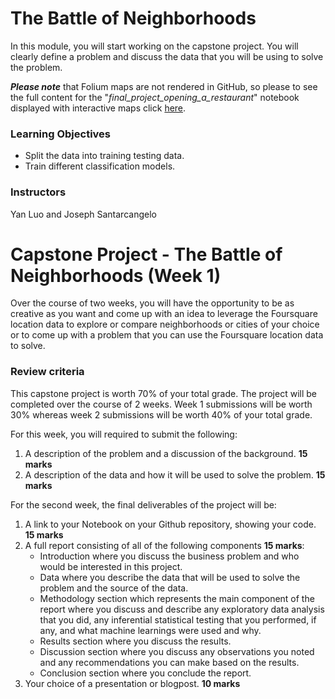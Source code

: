 # The Battle of Neighborhoods
In this module, you will start working on the capstone project. You will clearly define a problem and discuss the data that you will be using to solve the problem.

*__Please note__* that Folium maps are not rendered in GitHub, so please to see the full content for the "_final_project_opening_a_restaurant_" notebook displayed with interactive maps click [here](https://nbviewer.jupyter.org/github/saulovillasenor/ibm_data_science_professional_certificate/blob/main/course10_applied_data_science_capstone/week4_and_week5_the_battle_of_neighborhoods/final_project_opening_a_restaurant.ipynb).

### Learning Objectives
- Split the data into training testing data.
- Train different classification models.

### Instructors
Yan Luo and Joseph Santarcangelo

# Capstone Project - The Battle of Neighborhoods (Week 1)

Over the course of two weeks, you will have the opportunity to be as creative as you want and come up with an idea to leverage the Foursquare location data to explore or compare neighborhoods or cities of your choice or to come up with a problem that you can use the Foursquare location data to solve.

### Review criteria 
This capstone project is worth 70% of your total grade. The project will be completed over the course of 2 weeks.  Week 1 submissions will be worth 30% whereas week 2 submissions will be worth 40% of your total grade.

For this week, you will required to submit the following:

1. A description of the problem and a discussion of the background. __15 marks__
2. A description of the data and how it will be used to solve the problem. __15 marks__

For the second week, the final deliverables of the project will be:
1. A link to your Notebook on your Github repository, showing your code. __15 marks__
2. A full report consisting of all of the following components __15 marks__:
	- Introduction where you discuss the business problem and who would be interested in this project.
	- Data where you describe the data that will be used to solve the problem and the source of the data.
	- Methodology section which represents the main component of the report where you discuss and describe any exploratory data analysis that you did, any inferential statistical testing that you performed, if any, and what machine learnings were used and why.
	- Results section where you discuss the results.
	- Discussion section where you discuss any observations you noted and any recommendations you can make based on the results.
	- Conclusion section where you conclude the report.
3. Your choice of a presentation or blogpost. __10 marks__
